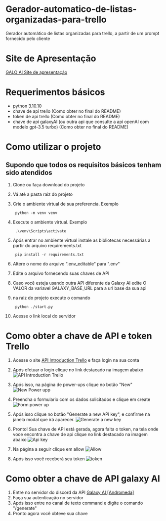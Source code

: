 # Gerador-automatico-de-listas-organizadas-para-trello
 Gerador automático de listas organizadas para trello, a partir de um prompt fornecido pelo cliente

 # Site de Apresentação
 [GALO AI Site de apresentação](https://vitorsvnascimento.github.io/GALO-AI-Site-de-apresentacao/)

# Requerimentos básicos
- python 3.10.10
- chave de api trello (Como obter no final do README)
- token de api trello (Como obter no final do README)
- chave de api galaxyAI (ou outra api que consulte a api openAI com modelo gpt-3.5 turbo) (Como obter no final do README)

# Como utilizar o projeto
## Supondo que todos os requisitos básicos tenham sido atendidos 
1. Clone ou faça download do projeto
2. Vá até a pasta raiz do projeto
3. Crie o ambiente virtual de sua preferencia. Exemplo

        python -m venv venv
4. Execute o ambiente virtual. Exemplo

        .\venv\Scripts\activate
5. Após entrar no ambiente virtual instale as bibliotecas necessárias a partir do arquivo requirements.txt
        
        pip install -r requirements.txt

6. Altere o nome do arquivo ".env_editable" para ".env"

7. Edite o arquivo fornecendo suas chaves de API

8. Caso você esteja usando outra API diferente da Galaxy AI edite O VALOR da variavel GALAXY_BASE_URL para a url base da sua api

9. na raiz do projeto execute o comando 
        
        python ./start.py

10. Acesse o link local do servidor

# Como obter a chave de API e token Trello 

1. Acesse o site [API Introduction Trello](https://developer.atlassian.com/cloud/trello/guides/rest-api/api-introduction/) e faça login na sua conta

2. Após efetuar o login clique no link destacado na imagem abaixo
![API Introduction Trello](assets/trello_power_up_link.png)

3. Após isso, na página de power-ups clique no botão "New"
![New Power upp](assets/new_power_up_link.png)

4. Preencha o formulario com os dados solicitados e clique em create
![Form power up](assets/new_power_up_form.png)

5. Após isso clique no botão "Generate a new API key", e confirme na janela modal que irá aparecer.
![Generate a new key](assets/Api_key_gen.png)

6. Pronto! Sua chave de API está gerada, agora falta o token, na tela onde voce encontra a chave de api clique no link destacado na imagem abaixo
![Api key](assets/api_key_generate.png)

7. Na página a seguir clique em allow
![Allow](assets/token_trello_allow.png)

8. Após isso você receberá seu token
![token](assets/trello_secret.png)

# Como obter a chave de API galaxy AI

1. Entre no servidor do discord da API [Galaxy AI [Andromeda]](https://discord.gg/fmMqUUXShN)
2. Faça sua autenticação no servidor 
3. Após isso entre no canal de texto command e digite o comando "/generate"
4. Pronto agora você obteve sua chave